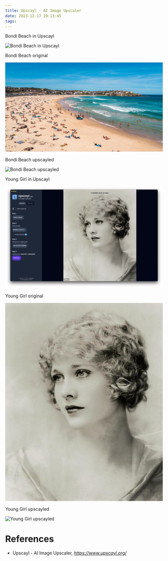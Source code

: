 ```yaml
---
title: Upscayl - AI Image Upscaler
date: 2023-12-17 19:13:45
tags:
---
```


Bondi Beach in Upscayl

![Bondi Beach in Upscayl](/img/Bondi%20Beach%20in%20Upscayl.png "Bondi Beach in Upscayl")

Bondi Beach original

![Bondi Beach original](/img/Bondi%20Beach%20original.png "Bondi Beach original")

Bondi Beach upscayled

![Bondi Beach upscayled](/img/Bondi%20Beach%20upscayled.png "Bondi Beach upscayled")

Young Girl in Upscayl

![Young Girl in Upscayl](/img/Young%20Girl%20in%20Upscayl.png "Young Girl in Upscayl")

Young Girl original

![Young Girl original](/img/Young%20Girl%20original.jpeg "Young Girl original")

Young Girl upscayled

![Young Girl upscayled](/img/Young%20Girl%20upscayled.png "Young Girl upscayled")

References
==========

- Upscayl - AI Image Upscaler, _https://www.upscayl.org/_